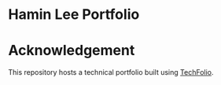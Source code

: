 # Hamin Lee Portfolio


# Acknowledgement

This repository hosts a technical portfolio built using [TechFolio](http://techfolios.github.io). 

